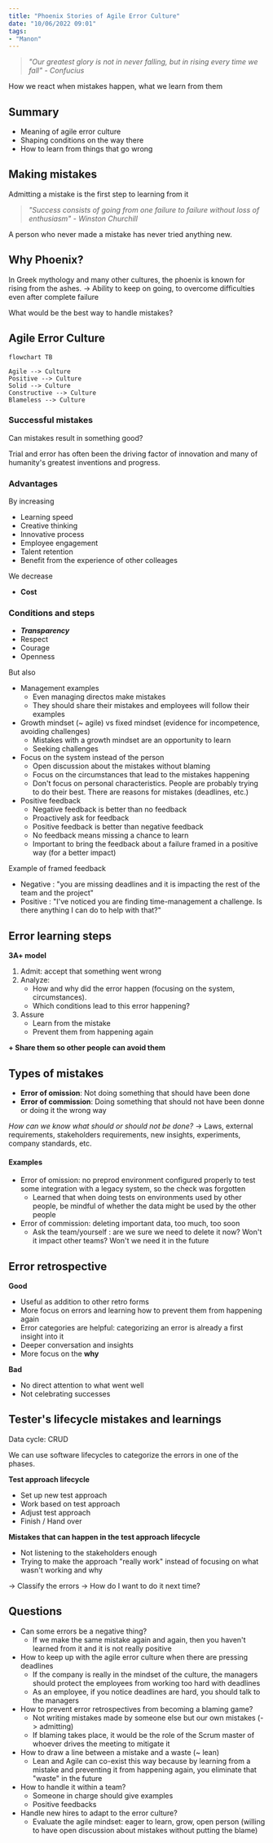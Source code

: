 ```yaml
---
title: "Phoenix Stories of Agile Error Culture"
date: "10/06/2022 09:01"
tags: 
- "Manon"
---
```


> *"Our greatest glory is not in never falling, but in rising every time we fall" - Confucius*

How we react when mistakes happen, what we learn from them

## Summary

- Meaning of agile error culture
- Shaping conditions on the way there
- How to learn from things that go wrong

## Making mistakes

Admitting a mistake is the first step to learning from it

> *"Success consists of going from one failure to failure without loss of enthusiasm" - Winston Churchill*


A person who never made a mistake has never tried anything new.

## Why Phoenix?

In Greek mythology and many other cultures, the phoenix is known for rising from the ashes.
-> Ability to keep on going, to overcome difficulties even after complete failure

What would be the best way to handle mistakes?

## Agile Error Culture

```mermaid
flowchart TB

Agile --> Culture
Positive --> Culture
Solid --> Culture
Constructive --> Culture
Blameless --> Culture
```

### Successful mistakes

Can mistakes result in something good?

Trial and error has often been the driving factor of innovation and many of humanity's greatest inventions and progress.

### Advantages

By increasing
- Learning speed
- Creative thinking
- Innovative process
- Employee engagement
- Talent retention
- Benefit from the experience of other colleages

We decrease
- **Cost**

### Conditions and steps

- ***Transparency***
- Respect
- Courage
- Openness

But also

- Management examples
	- Even managing directos make mistakes
	- They should share their mistakes and employees will follow their examples
- Growth mindset (~ agile) vs fixed mindset (evidence for incompetence, avoiding challenges)
	- Mistakes with a growth mindset are an opportunity to learn
	- Seeking challenges
- Focus on the system instead of the person
	- Open discussion about the mistakes without blaming
	- Focus on the circumstances that lead to the mistakes happening
	- Don't focus on personal characteristics. People are probably trying to do their best. There are reasons for mistakes (deadlines, etc.)
- Positive feedback
	- Negative feedback is better than no feedback
	- Proactively ask for feedback
	- Positive feedback is better than negative feedback
	- No feedback means missing a chance to learn
	- Important to bring the feedback about a failure framed in a positive way (for a better impact)

Example of framed feedback
- Negative : "you are missing deadlines and it is impacting the rest of the team and the project"
- Positive : "I've noticed you are finding time-management a challenge. Is there anything I can do to help with that?"

## Error learning steps

**3A+ model**

1. Admit: accept that something went wrong
2. Analyze: 
	- How and why did the error happen (focusing on the system, circumstances). 
	- Which conditions lead to this error happening?
3. Assure
	-  Learn from the mistake
	- Prevent them from happening again
	
**+ Share them so other people can avoid them**

## Types of mistakes

- **Error of omission**: Not doing something that should have been done
- **Error of commission**: Doing something that should not have been donne or doing it the wrong way

*How can we know what should or should not be done?*
-> Laws, external requirements, stakeholders requirements, new insights, experiments, company standards, etc.

#### Examples

- Error of omission: no preprod environment configured properly to test some integration with a legacy system, so the check was forgotten
	- Learned that when doing tests on environments used by other people, be mindful of whether the data might be used by the other people
- Error of commission: deleting important data, too much, too soon
	- Ask the team/yourself : are we sure we need to delete it now? Won't it impact other teams? Won't we need it in the future

## Error retrospective

**Good**
- Useful as addition to other retro forms
- More focus on errors and learning how to prevent them from happening again
- Error categories are helpful: categorizing an error is already a first insight into it
- Deeper conversation and insights
- More focus on the **why**

**Bad**
- No direct attention to what went well
- Not celebrating successes

## Tester's lifecycle mistakes and learnings

Data cycle: CRUD

We can use software lifecycles to categorize the errors in one of the phases.

**Test approach lifecycle**
- Set up new test approach
- Work based on test approach
- Adjust test approach
- Finish / Hand over

**Mistakes that can happen in the test approach lifecycle**
- Not listening to the stakeholders enough
- Trying to make the approach "really work" instead of focusing on what wasn't working and why

-> Classify the errors -> How do I want to do it next time?

## Questions

- Can some errors be a negative thing?
	- If we make the same mistake again and again, then you haven't learned from it and it is not really positive
- How to keep up with the agile error culture when there are pressing deadlines
	- If the company is really in the mindset of the culture, the managers should protect the employees from working too hard with deadlines
	- As an employee, if you notice deadlines are hard, you should talk to the managers
- How to prevent error retrospectives from becoming a blaming game?
	- Not writing mistakes made by someone else but our own mistakes (-> admitting)
	- If blaming takes place, it would be the role of the Scrum master of whoever drives the meeting to mitigate it
- How to draw a line between a mistake and a waste (~ lean)
	- Lean and Agile can co-exist this way because by learning from a mistake and preventing it from happening again, you eliminate that "waste" in the future
- How to handle it within a team?
	- Someone in charge should give examples
	- Positive feedbacks
- Handle new hires to adapt to the error culture?
	- Evaluate the agile mindset: eager to learn, grow, open person (willing to have open discussion about mistakes without putting the blame)

